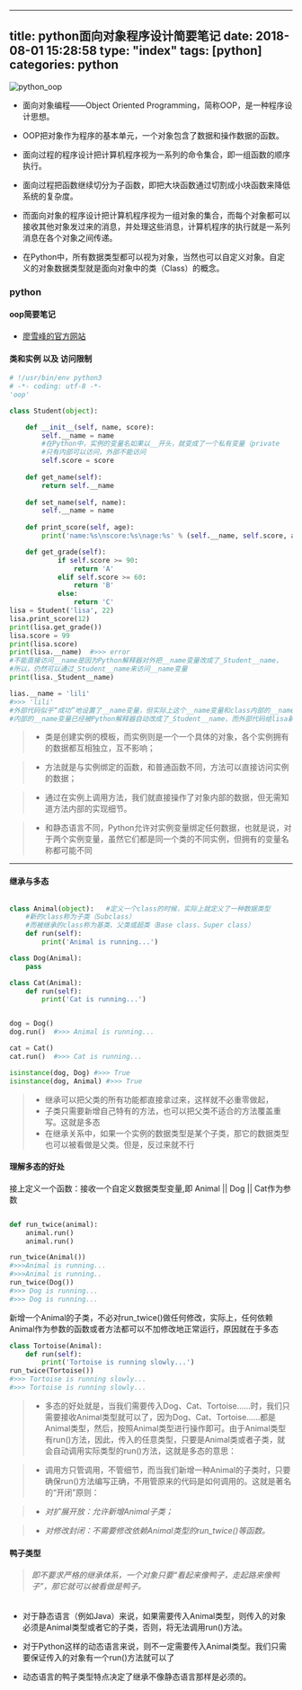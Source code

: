 
---
title: python面向对象程序设计简要笔记
date: 2018-08-01 15:28:58
type: "index"
tags: [python]
categories: python
---
![python_oop](http://orrscanlu.bkt.clouddn.com/oop.png)

<!-- more -->

- 面向对象编程——Object Oriented Programming，简称OOP，是一种程序设计思想。
- OOP把对象作为程序的基本单元，一个对象包含了数据和操作数据的函数。
- 面向过程的程序设计把计算机程序视为一系列的命令集合，即一组函数的顺序执行。
- 面向过程把函数继续切分为子函数，即把大块函数通过切割成小块函数来降低系统的复杂度。

- 而面向对象的程序设计把计算机程序视为一组对象的集合，而每个对象都可以接收其他对象发过来的消息，并处理这些消息，计算机程序的执行就是一系列消息在各个对象之间传递。

- 在Python中，所有数据类型都可以视为对象，当然也可以自定义对象。自定义的对象数据类型就是面向对象中的类（Class）的概念。


### python
#### oop简要笔记

- [廖雪峰的官方网站](https://www.liaoxuefeng.com/wiki/0014316089557264a6b348958f449949df42a6d3a2e542c000/0014318645694388f1f10473d7f416e9291616be8367ab5000)

#### 类和实例 以及 访问限制

```py
# !/usr/bin/env python3
# -*- coding: utf-8 -*-
'oop'

class Student(object): 

    def __init__(self, name, score):
        self.__name = name 
        #在Python中，实例的变量名如果以__开头，就变成了一个私有变量（private
        #只有内部可以访问，外部不能访问
        self.score = score
    
    def get_name(self):
        return self.__name
    
    def set_name(self, name):
        self.__name = name
    
    def print_score(self, age):
        print('name:%s\nscore:%s\nage:%s' % (self.__name, self.score, age))

    def get_grade(self):
            if self.score >= 90:
                return 'A'
            elif self.score >= 60:
                return 'B'
            else:
                return 'C'
lisa = Student('lisa', 22)
lisa.print_score(12)
print(lisa.get_grade())
lisa.score = 99
print(lisa.score)
print(lisa.__name)  #>>> error
#不能直接访问__name是因为Python解释器对外把__name变量改成了_Student__name，
#所以，仍然可以通过_Student__name来访问__name变量
print(lisa._Student__name)

lias.__name = 'lili' 
#>>> 'lili'  
#外部代码似乎“成功”地设置了__name变量，但实际上这个__name变量和class内部的__name变量不是一个变量！
#内部的__name变量已经被Python解释器自动改成了_Student__name，而外部代码给lisa新增了一个__name变量。

```
>- 类是创建实例的模板，而实例则是一个一个具体的对象，各个实例拥有的数据都互相独立，互不影响；

>- 方法就是与实例绑定的函数，和普通函数不同，方法可以直接访问实例的数据；

>- 通过在实例上调用方法，我们就直接操作了对象内部的数据，但无需知道方法内部的实现细节。

>- 和静态语言不同，Python允许对实例变量绑定任何数据，也就是说，对于两个实例变量，虽然它们都是同一个类的不同实例，但拥有的变量名称都可能不同

---

#### 继承与多态
```python 

class Animal(object):   #定义一个class的时候，实际上就定义了一种数据类型
    #新的class称为子类（Subclass）
    #而被继承的class称为基类、父类或超类（Base class、Super class）
    def run(self):
        print('Animal is running...')

class Dog(Animal):
    pass

class Cat(Animal):
    def run(self):
        print('Cat is running...')


dog = Dog()
dog.run()  #>>> Animal is running...

cat = Cat()
cat.run()  #>>> Cat is running...

isinstance(dog, Dog) #>>> True 
isinstance(dog, Animal) #>>> True 

```

>- 继承可以把父类的所有功能都直接拿过来，这样就不必重零做起，
>- 子类只需要新增自己特有的方法，也可以把父类不适合的方法覆盖重写。这就是多态
>- 在继承关系中，如果一个实例的数据类型是某个子类，那它的数据类型也可以被看做是父类。但是，反过来就不行

#### 理解多态的好处

接上定义一个函数：接收一个自定义数据类型变量,即 Animal || Dog || Cat作为参数
```python

def run_twice(animal):
    animal.run()
    animal.run()

run_twice(Animal())
#>>>Animal is running...
#>>>Animal is running..
run_twice(Dog())
#>>> Dog is running...
#>>> Dog is running...

```

新增一个Animal的子类，不必对run_twice()做任何修改，实际上，任何依赖Animal作为参数的函数或者方法都可以不加修改地正常运行，原因就在于多态
```python
class Tortoise(Animal):
    def run(self):
        print('Tortoise is running slowly...')
run_twice(Tortoise())
#>>> Tortoise is running slowly...
#>>> Tortoise is running slowly...
```
>- 多态的好处就是，当我们需要传入Dog、Cat、Tortoise……时，我们只需要接收Animal类型就可以了，因为Dog、Cat、Tortoise……都是Animal类型，然后，按照Animal类型进行操作即可。由于Animal类型有run()方法，因此，传入的任意类型，只要是Animal类或者子类，就会自动调用实际类型的run()方法，这就是多态的意思：

>- 调用方只管调用，不管细节，而当我们新增一种Animal的子类时，只要确保run()方法编写正确，不用管原来的代码是如何调用的。这就是著名的“开闭”原则：

>- *对扩展开放：允许新增Animal子类；*

>- *对修改封闭：不需要修改依赖Animal类型的run_twice()等函数。*

#### 鸭子类型
>###### 即不要求严格的继承体系，一个对象只要“看起来像鸭子，走起路来像鸭子”，那它就可以被看做是鸭子。

- 对于静态语言（例如Java）来说，如果需要传入Animal类型，则传入的对象必须是Animal类型或者它的子类，否则，将无法调用run()方法。

- 对于Python这样的动态语言来说，则不一定需要传入Animal类型。我们只需要保证传入的对象有一个run()方法就可以了

- 动态语言的鸭子类型特点决定了继承不像静态语言那样是必须的。